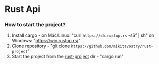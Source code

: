 # Rust Api

### How to start the project?
1. Install cargo - on Mac/Linux: "curl `https://sh.rustup.rs` -sSf | sh" on Windows: "https://win.rustup.rs/"
1. Clone repository - "git clone `https://github.com/mikitavostry/rust-project`"
2. Start the project from the <ins>rust-project</ins> dir - "cargo run"
